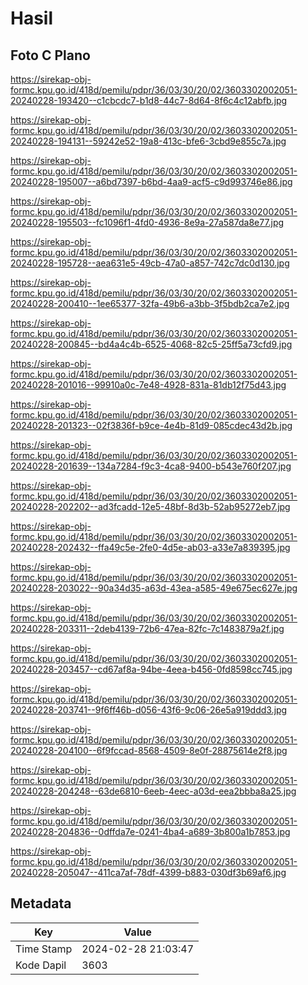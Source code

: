 # Hasil

## Foto C Plano

https://sirekap-obj-formc.kpu.go.id/418d/pemilu/pdpr/36/03/30/20/02/3603302002051-20240228-193420--c1cbcdc7-b1d8-44c7-8d64-8f6c4c12abfb.jpg

https://sirekap-obj-formc.kpu.go.id/418d/pemilu/pdpr/36/03/30/20/02/3603302002051-20240228-194131--59242e52-19a8-413c-bfe6-3cbd9e855c7a.jpg

https://sirekap-obj-formc.kpu.go.id/418d/pemilu/pdpr/36/03/30/20/02/3603302002051-20240228-195007--a6bd7397-b6bd-4aa9-acf5-c9d993746e86.jpg

https://sirekap-obj-formc.kpu.go.id/418d/pemilu/pdpr/36/03/30/20/02/3603302002051-20240228-195503--fc1096f1-4fd0-4936-8e9a-27a587da8e77.jpg

https://sirekap-obj-formc.kpu.go.id/418d/pemilu/pdpr/36/03/30/20/02/3603302002051-20240228-195728--aea631e5-49cb-47a0-a857-742c7dc0d130.jpg

https://sirekap-obj-formc.kpu.go.id/418d/pemilu/pdpr/36/03/30/20/02/3603302002051-20240228-200410--1ee65377-32fa-49b6-a3bb-3f5bdb2ca7e2.jpg

https://sirekap-obj-formc.kpu.go.id/418d/pemilu/pdpr/36/03/30/20/02/3603302002051-20240228-200845--bd4a4c4b-6525-4068-82c5-25ff5a73cfd9.jpg

https://sirekap-obj-formc.kpu.go.id/418d/pemilu/pdpr/36/03/30/20/02/3603302002051-20240228-201016--99910a0c-7e48-4928-831a-81db12f75d43.jpg

https://sirekap-obj-formc.kpu.go.id/418d/pemilu/pdpr/36/03/30/20/02/3603302002051-20240228-201323--02f3836f-b9ce-4e4b-81d9-085cdec43d2b.jpg

https://sirekap-obj-formc.kpu.go.id/418d/pemilu/pdpr/36/03/30/20/02/3603302002051-20240228-201639--134a7284-f9c3-4ca8-9400-b543e760f207.jpg

https://sirekap-obj-formc.kpu.go.id/418d/pemilu/pdpr/36/03/30/20/02/3603302002051-20240228-202202--ad3fcadd-12e5-48bf-8d3b-52ab95272eb7.jpg

https://sirekap-obj-formc.kpu.go.id/418d/pemilu/pdpr/36/03/30/20/02/3603302002051-20240228-202432--ffa49c5e-2fe0-4d5e-ab03-a33e7a839395.jpg

https://sirekap-obj-formc.kpu.go.id/418d/pemilu/pdpr/36/03/30/20/02/3603302002051-20240228-203022--90a34d35-a63d-43ea-a585-49e675ec627e.jpg

https://sirekap-obj-formc.kpu.go.id/418d/pemilu/pdpr/36/03/30/20/02/3603302002051-20240228-203311--2deb4139-72b6-47ea-82fc-7c1483879a2f.jpg

https://sirekap-obj-formc.kpu.go.id/418d/pemilu/pdpr/36/03/30/20/02/3603302002051-20240228-203457--cd67af8a-94be-4eea-b456-0fd8598cc745.jpg

https://sirekap-obj-formc.kpu.go.id/418d/pemilu/pdpr/36/03/30/20/02/3603302002051-20240228-203741--9f6ff46b-d056-43f6-9c06-26e5a919ddd3.jpg

https://sirekap-obj-formc.kpu.go.id/418d/pemilu/pdpr/36/03/30/20/02/3603302002051-20240228-204100--6f9fccad-8568-4509-8e0f-28875614e2f8.jpg

https://sirekap-obj-formc.kpu.go.id/418d/pemilu/pdpr/36/03/30/20/02/3603302002051-20240228-204248--63de6810-6eeb-4eec-a03d-eea2bbba8a25.jpg

https://sirekap-obj-formc.kpu.go.id/418d/pemilu/pdpr/36/03/30/20/02/3603302002051-20240228-204836--0dffda7e-0241-4ba4-a689-3b800a1b7853.jpg

https://sirekap-obj-formc.kpu.go.id/418d/pemilu/pdpr/36/03/30/20/02/3603302002051-20240228-205047--411ca7af-78df-4399-b883-030df3b69af6.jpg


## Metadata

| Key        | Value               |
| ---------- | ------------------- |
| Time Stamp | 2024-02-28 21:03:47 |
| Kode Dapil | 3603                |



